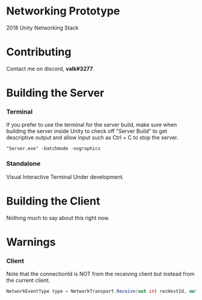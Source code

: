 # Networking Prototype
2018 Unity Networking Stack

# Contributing
Contact me on discord, **valk#3277**.

# Building the Server
### Terminal
If you prefer to use the terminal for the server build, make sure when building the server inside Unity to check off "Server Build" to get descriptive output and allow input such as Ctrl + C to stop the server.
```batch
"Server.exe" -batchmode -nographics
```

### Standalone
Visual Interactive Terminal Under development.

# Building the Client
Nothing much to say about this right now.

# Warnings
### Client
Note that the connectionId is NOT from the receiving client but instead from the current client.
```cs
NetworkEventType type = NetworkTransport.Receive(out int recHostId, out int connectionId, out int channelId, recBuffer, recBuffer.Length, out int dataSize, out error);
```
